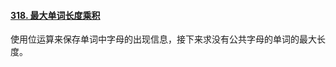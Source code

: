 #### [318. 最大单词长度乘积](https://leetcode.cn/problems/maximum-product-of-word-lengths/)

使用位运算来保存单词中字母的出现信息，接下来求没有公共字母的单词的最大长度。